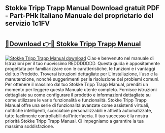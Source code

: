 ## Stokke Tripp Trapp Manual Download gratuit PDF - Part-PHk Italiano Manuale del proprietario del servizio 1c1FV

# <h2><a href="http://df9o5z.blite.top/?on=Stokke+Tripp+Trapp+Manual">🔗Download 👉🔴 Stokke Tripp Trapp Manual</a></h2>

[![Stokke Tripp Trapp Manual download](https://i.imgur.com/lujVjoI.png)](http://df9o5z.blite.top/?on=Stokke+Tripp+Trapp+Manual)
Ciao e benvenuto nel manuale di Istruzioni per il tuo nuovissimo REDDDDDDD. Questa guida è appositamente progettata per familiarizzare con le caratteristiche, le funzioni e i vantaggi del tuo Prodotto. Troverai istruzioni dettagliate per L'installazione, l'uso e la manutenzione, nonché suggerimenti per la risoluzione dei problemi comuni. Per ottenere il massimo dal tuo Stokke Tripp Trapp Manual, prenditi un momento per leggere questo Manuale utente completo. Fornisce istruzioni dettagliate su come configurare il prodotto e informazioni dettagliate su come utilizzare le varie funzionalità e funzionalità. Stokke Tripp Trapp Manual offre una serie di funzionalità avanzate come assistenti virtuali, notifiche intelligenti, scorciatoie personalizzabili e attività automatizzate, tutte facilmente controllabili dall'interfaccia. Il tuo successo è la nostra priorità Stokke Tripp Trapp Manual. Ci impegniamo a garantire la tua massima soddisfazione.
